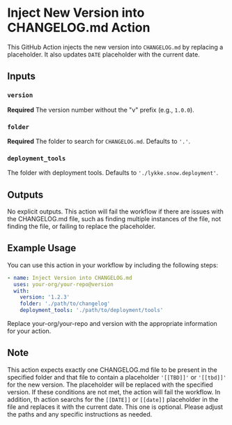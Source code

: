 # Inject New Version into CHANGELOG.md Action

This GitHub Action injects the new version into `CHANGELOG.md` by replacing a placeholder. It also updates `DATE` placeholder with the current date. 

## Inputs

### `version`

**Required** The version number without the "v" prefix (e.g., `1.0.0`).

### `folder`

**Required** The folder to search for `CHANGELOG.md`. Defaults to `'.'`.

### `deployment_tools`

The folder with deployment tools. Defaults to `'./lykke.snow.deployment'`.

## Outputs

No explicit outputs. This action will fail the workflow if there are issues with the CHANGELOG.md file, such as finding multiple instances of the file, not finding the file, or failing to replace the placeholder.

## Example Usage

You can use this action in your workflow by including the following steps:

```yaml
- name: Inject Version into CHANGELOG.md
  uses: your-org/your-repo@version
  with:
    version: '1.2.3'
    folder: './path/to/changelog'
    deployment_tools: './path/to/deployment/tools'
```

Replace your-org/your-repo and version with the appropriate information for your action.

## Note
This action expects exactly one CHANGELOG.md file to be present in the specified folder and that file to contain a placeholder `'[[TBD]]'` or `'[[tbd]]'` for the new version. The placeholder will be replaced with the specified version. If these conditions are not met, the action will fail the workflow. 
In addition, th action searchs for the `[[DATE]]` or `[[date]]` placeholder in the file and replaces it with the current date. This one is optional.
Please adjust the paths and any specific instructions as needed.